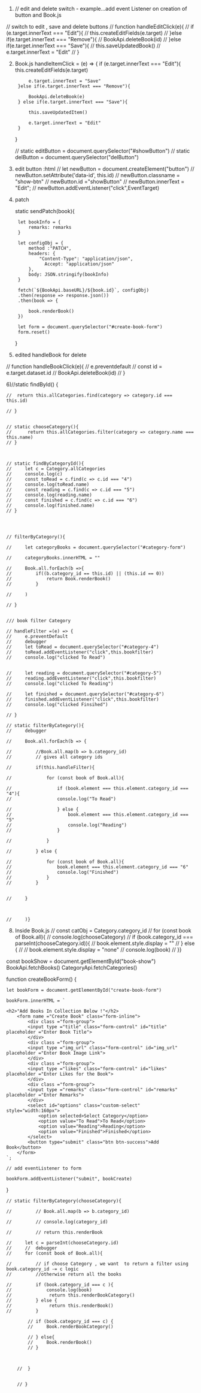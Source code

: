


1) // edit and delete switch  - example...add event Listener on creation of button and Book.js


// switch to edit , save and delete buttons
// function handleEditClick(e){
//     if (e.target.innerText === "Edit"){
//         this.createEditFields(e.target)
//     }else if(e.target.innerText === "Remove"){
//         BookApi.deleteBook(id)
//     }else if(e.target.innerText === "Save"){
//         this.saveUpdatedBook()
//         e.target.innerText = "Edit"
//     }

2) Book.js 
 handleItemClick = (e) => {
        if (e.target.innerText === "Edit"){
            this.createEditFields(e.target)

            e.target.innerText = "Save"
        }else if(e.target.innerText === "Remove"){
    
            BookApi.deleteBook(e)
        } else if(e.target.innerText === "Save"){ 
        
            this.saveUpdatedItem()

            e.target.innerText = "Edit"
        }
    }

    // static editButton = document.querySelector("#showButton")
    // static delButton =  document.querySelector("delButton")
       
3) edit button :html
 // let newButton = document.createElement("button")
        // newButton.setAttribute('data-id', this.id)
        // newButton.classname = "show-btn"
        // newButton.id ="showButton"
        // newButton.innerText = "Edit";
        // newButton.addEventListener("click",EventTarget)


4) patch 


    static sendPatch(book){

        let bookInfo = { 
            remarks: remarks
        }

        let configObj = { 
            method :"PATCH",
            headers: {
                "Content-Type": "application/json",
                  Accept: "application/json"
            },
            body: JSON.stringify(bookInfo)
        }

        fetch(`${BookApi.baseURL}/${book.id}`, configObj)
        .then(response => response.json())
        .then(book => {

            book.renderBook()
        })

        let form = document.querySelector("#create-book-form")
        form.reset()
    
    }


5) edited handleBook for delete

// function handleBookClick(e){
//      e.preventdefault
//     const id  = e.target.dataset.id
//     BookApi.deleteBook(id)
//  }



6)//static findById() {

    //  return this.allCategories.find(category => category.id === this.id)
     
    // }


    // static chooseCategory(){
    //      return this.allCategories.filter(category => category.name === this.name)
    // }



    // static findByCategoryId(){
    //     let c = Category.allCategories
    //     console.log(c)
    //     const toRead = c.find(c => c.id === "4")
    //     console.log(toRead.name)
    //     const reading = c.find(c => c.id === "5")
    //     console.log(reading.name)
    //     const finished = c.find(c => c.id === "6")
    //     console.log(finished.name)
    // }




    // filterByCategory(){

    //     let categoryBooks = document.querySelector("#category-form")
        
    //     categoryBooks.innerHTML = ""

    //     Book.all.forEach(b =>{
    //         if((b.category_id == this.id) || (this.id == 0))
    //             return Book.renderBook()
    //         }
           
    //     )
  
    // }


    /// book filter Category 

    // handleFilter =(e) => {
    //     e.preventDefault
    //     debugger
    //     let toRead = document.querySelector("#category-4")
    //     toRead.addEventListener("click",this.bookfilter)
    //     console.log("clicked To Read")
       

    //     let reading = document.querySelector("#category-5")
    //     reading.addEventListener("click",this.bookfilter)
    //     console.log("clicked To Reading")

    //     let finished = document.querySelector("#category-6")
    //     finished.addEventListener("click",this.bookfilter)
    //     console.log("clicked Finsihed")

    // }

    // static filterByCategory(){
    //     debugger
        
    //     Book.all.forEach(b => {

    //         //Book.all.map(b => b.category_id)
    //         // gives all category ids
  
    //         if(this.handleFilter){

    //             for (const book of Book.all){

    //                 if (book.element === this.element.category_id === "4"){ 
    //                 console.log("To Read")

    //                 } else {
    //                     book.element === this.element.category_id === "5"
    //                     console.log("Reading")
    //                 }
                    
    //             } 

    //         } else {

    //             for (const book of Book.all){
    //                 book.element === this.element.category_id === "6"
    //                 console.log("Finished")
    //             }
    //         }


    //     }
            
            
            
    //     )}

 8) Inside Book.js
      // const catObj = Category.category_id
                    // for (const book of Book.all){
                    //     console.log(chooseCategory)
                    //     if (book.category_id === parseInt(chooseCategory.id)){
                    //             book.element.style.display = ""
                    //     } else {
                    //             // book.element.style.display = "none"
                    //             console.log(book)
                    //     }}



 











const bookShow = document.getElementById("book-show")
BookApi.fetchBooks()
CategoryApi.fetchCategories()

function createBookForm() {

    let bookForm = document.getElementById("create-book-form")

    bookForm.innerHTML = `
    
    <h2>"Add Books In Collection Below !"</h2>
        <form name ="Create Book" class="form-inline">
            <div class ="form-group">
            <input type ="title" class="form-control" id="title" placeholder ="Enter Book Title">
            </div>
            <div class ="form-group">
            <input type ="img_url" class="form-control" id="img_url" placeholder ="Enter Book Image Link">
            </div>
            <div class ="form-group">
            <input type ="likes" class="form-control" id="likes" placeholder ="Enter Likes for the Book">
            </div>
            <div class ="form-group">
            <input type ="remarks" class="form-control" id="remarks" placeholder ="Enter Remarks">
            </div>
            <select id="options" class="custom-select" style="width:160px">
                <option selected>Select Category</option>
                <option value="To Read">To Read</option>
                <option value="Reading">Reading</option>
                <option value="Finished">Finished</option>   
            </select>
            <button type="submit" class="btn btn-success">Add Book</button>       
        </form>
    `;

    // add eventListener to form

    bookForm.addEventListener("submit", bookCreate)
    
}





    // static filterByCategory(chooseCategory){

    //         // Book.all.map(b => b.category_id)

    //         // console.log(category_id)
        
    //         // return this.renderBook

    //     let c = parseInt(chooseCategory.id)
    //     //  debugger
    //     for (const book of Book.all){
           
    //         // if choose Category , we want  to return a filter using book.category_id -= c logic 
    //         //otherwise return all the books

    //         if (book.category_id === c ){
    //             console.log(book)
    //              return this.renderBookCategory()
    //         } else { 
    //              return this.renderBook()
    //         }

            // if (book.category_id === c) {
            //     Book.renderBookCategory()

            // } else{
            //     Book.renderBook()
            // }


        
        //  }
    
        
        // }







